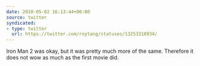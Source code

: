 ```yaml
---
date: 2010-05-02 16:13:44+00:00
source: twitter
syndicated:
- type: twitter
  url: https://twitter.com/roytang/statuses/13253318934/
---
```


Iron Man 2 was okay, but it was pretty much more of the same. Therefore it does not wow as much as the first movie did.